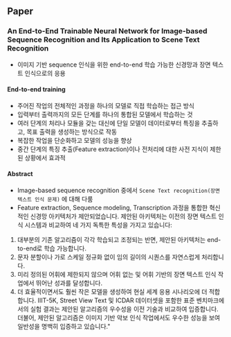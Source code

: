 ## Paper
### An End-to-End Trainable Neural Network for Image-based Sequence Recognition and Its Application to Scene Text Recognition
- 이미지 기반 sequence 인식을 위한 end-to-end 학습 가능한 신경망과 장면 텍스트 인식으로의 응용
#### End-to-end training
- 주어진 작업의 전체적인 과정을 하나의 모델로 직접 학습하는 접근 방식
- 입력부터 출력까지의 모든 단계를 하나의 통합된 모델에서 학습하는 것
- 여러 단계의 처리나 모듈을 갖는 대신에 단일 모델이 데이터로부터 특징을 추출하고, 목표 출력을 생성하는 방식으로 작동
- 복잡한 작업을 단순화하고 모델의 성능을 향상
- 중간 단계의 특징 추출(Feature extraction)이나 전처리에 대한 사전 지식이 제한된 상황에서 효과적

#### Abstract
- Image-based sequence recognition 중에서 `Scene Text recognition(장면 텍스트 인식 문제)` 에 대해 다룸
- Feature extraction, Sequence modeling, Transcription 과정을 통합한 혁신적인 신경망 아키텍처가 제안되었습니다. 
제안된 아키텍처는 이전의 장면 텍스트 인식 시스템과 비교하여 네 가지 독특한 특성을 가지고 있습니다: 
1) 대부분의 기존 알고리즘이 각각 학습되고 조정되는 반면, 제안된 아키텍처는 end-to-end로 학습 가능합니다. 
2) 문자 분할이나 가로 스케일 정규화 없이 임의 길이의 시퀀스를 자연스럽게 처리합니다. 
3) 미리 정의된 어휘에 제한되지 않으며 어휘 없는 및 어휘 기반의 장면 텍스트 인식 작업에서 뛰어난 성과를 달성합니다. 
4) 더 효율적이면서도 훨씬 작은 모델을 생성하여 현실 세계 응용 시나리오에 더 적합합니다. IIIT-5K, Street View Text 및 ICDAR 데이터셋을 포함한 표준 벤치마크에서의 실험 결과는 제안된 알고리즘의 우수성을 이전 기술과 비교하여 입증합니다. 더불어, 제안된 알고리즘은 이미지 기반 악보 인식 작업에서도 우수한 성능을 보여 일반성을 명백히 입증하고 있습니다."